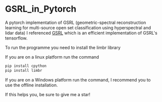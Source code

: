 # GSRL_in_Pytorch
A pytorch implementation of GSRL (geometric-spectral reconstruction learning for multi-source open set classification using hyperspectral and lidar data)
I referenced [GSRL](https://github.com/vision-zhu/GSRL) which is an efficient implementation of GSRL's tensorflow.

To run the programme you need to install the limbr library

If you are on a linux platform run the command

```bash
pip install cpython
pip install limbr
```

If you are on a Windows platform run the command, I recommend you to use the offline installation.

If this helps you, be sure to give me a star!

